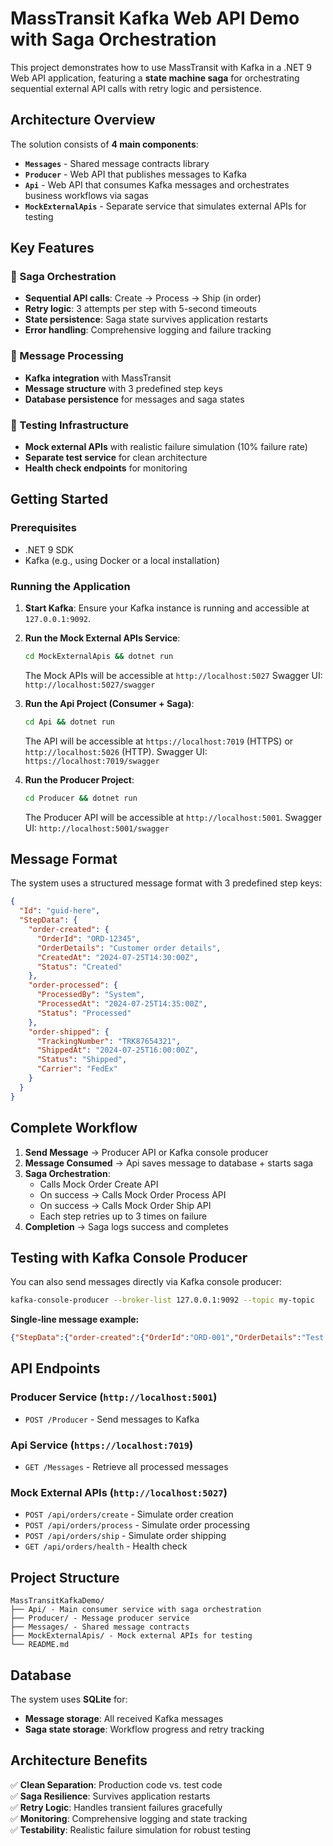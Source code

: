 # MassTransit Kafka Web API Demo with Saga Orchestration

This project demonstrates how to use MassTransit with Kafka in a .NET 9 Web API application, featuring a **state machine saga** for orchestrating sequential external API calls with retry logic and persistence.

## Architecture Overview

The solution consists of **4 main components**:

- **`Messages`** - Shared message contracts library
- **`Producer`** - Web API that publishes messages to Kafka  
- **`Api`** - Web API that consumes Kafka messages and orchestrates business workflows via sagas
- **`MockExternalApis`** - Separate service that simulates external APIs for testing

## Key Features

### **🔄 Saga Orchestration**
- **Sequential API calls**: Create → Process → Ship (in order)
- **Retry logic**: 3 attempts per step with 5-second timeouts
- **State persistence**: Saga state survives application restarts
- **Error handling**: Comprehensive logging and failure tracking

### **📨 Message Processing**
- **Kafka integration** with MassTransit
- **Message structure** with 3 predefined step keys
- **Database persistence** for messages and saga states

### **🧪 Testing Infrastructure**
- **Mock external APIs** with realistic failure simulation (10% failure rate)
- **Separate test service** for clean architecture
- **Health check endpoints** for monitoring

## Getting Started

### Prerequisites

- .NET 9 SDK
- Kafka (e.g., using Docker or a local installation)

### Running the Application

1. **Start Kafka**: Ensure your Kafka instance is running and accessible at `127.0.0.1:9092`.

2. **Run the Mock External APIs Service**:
   ```bash
   cd MockExternalApis && dotnet run
   ```
   The Mock APIs will be accessible at `http://localhost:5027`
   Swagger UI: `http://localhost:5027/swagger`

3. **Run the Api Project (Consumer + Saga)**:
   ```bash
   cd Api && dotnet run
   ```
   The API will be accessible at `https://localhost:7019` (HTTPS) or `http://localhost:5026` (HTTP).
   Swagger UI: `https://localhost:7019/swagger`

4. **Run the Producer Project**:
   ```bash
   cd Producer && dotnet run
   ```
   The Producer API will be accessible at `http://localhost:5001`.
   Swagger UI: `http://localhost:5001/swagger`

## Message Format

The system uses a structured message format with 3 predefined step keys:

```json
{
  "Id": "guid-here",
  "StepData": {
    "order-created": {
      "OrderId": "ORD-12345",
      "OrderDetails": "Customer order details",
      "CreatedAt": "2024-07-25T14:30:00Z",
      "Status": "Created"
    },
    "order-processed": {
      "ProcessedBy": "System",
      "ProcessedAt": "2024-07-25T14:35:00Z",
      "Status": "Processed"
    },
    "order-shipped": {
      "TrackingNumber": "TRK87654321",
      "ShippedAt": "2024-07-25T16:00:00Z",
      "Status": "Shipped",
      "Carrier": "FedEx"
    }
  }
}
```

## Complete Workflow

1. **Send Message** → Producer API or Kafka console producer
2. **Message Consumed** → Api saves message to database + starts saga
3. **Saga Orchestration**:
   - Calls Mock Order Create API
   - On success → Calls Mock Order Process API  
   - On success → Calls Mock Order Ship API
   - Each step retries up to 3 times on failure
4. **Completion** → Saga logs success and completes

## Testing with Kafka Console Producer

You can also send messages directly via Kafka console producer:

```bash
kafka-console-producer --broker-list 127.0.0.1:9092 --topic my-topic
```

**Single-line message example:**
```json
{"StepData":{"order-created":{"OrderId":"ORD-001","OrderDetails":"Test order","CreatedAt":"2024-07-25T15:00:00Z","Status":"Created"},"order-processed":{"ProcessedBy":"TestSystem","ProcessedAt":"2024-07-25T15:01:00Z","Status":"Processed"},"order-shipped":{"TrackingNumber":"TRK123456","ShippedAt":"2024-07-25T15:02:00Z","Status":"Shipped","Carrier":"TestCarrier"}}}
```

## API Endpoints

### **Producer Service** (`http://localhost:5001`)
- `POST /Producer` - Send messages to Kafka

### **Api Service** (`https://localhost:7019`)
- `GET /Messages` - Retrieve all processed messages

### **Mock External APIs** (`http://localhost:5027`)
- `POST /api/orders/create` - Simulate order creation
- `POST /api/orders/process` - Simulate order processing  
- `POST /api/orders/ship` - Simulate order shipping
- `GET /api/orders/health` - Health check

## Project Structure

```
MassTransitKafkaDemo/
├── Api/ - Main consumer service with saga orchestration
├── Producer/ - Message producer service
├── Messages/ - Shared message contracts
├── MockExternalApis/ - Mock external APIs for testing
└── README.md
```

## Database

The system uses **SQLite** for:
- **Message storage**: All received Kafka messages
- **Saga state storage**: Workflow progress and retry tracking

## Architecture Benefits

✅ **Clean Separation**: Production code vs. test code  
✅ **Saga Resilience**: Survives application restarts  
✅ **Retry Logic**: Handles transient failures gracefully  
✅ **Monitoring**: Comprehensive logging and state tracking  
✅ **Testability**: Realistic failure simulation for robust testing
